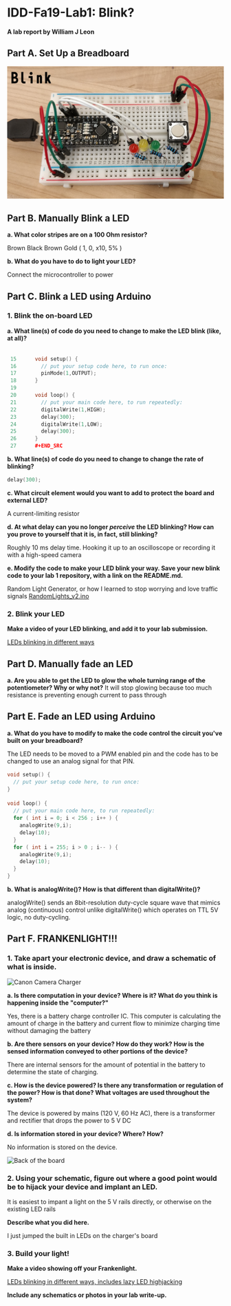 # IDD-Fa19-Lab1: Blink?

**A lab report by William J Leon**

## Part A. Set Up a Breadboard

![Blink](IMG_20190909_184206.jpg)


## Part B. Manually Blink a LED

**a. What color stripes are on a 100 Ohm resistor?**

Brown Black Brown Gold ( 1, 0, x10, 5% )
 
**b. What do you have to do to light your LED?**

Connect the microcontroller to power

## Part C. Blink a LED using Arduino

### 1. Blink the on-board LED

**a. What line(s) of code do you need to change to make the LED blink (like, at all)?**
```cpp

 15      void setup() {                                                           
 16        // put your setup code here, to run once:                              
 17        pinMode(1,OUTPUT);                                                     
 18      }                                                                        
 19                                                                               
 20      void loop() {                                                            
 21        // put your main code here, to run repeatedly:                         
 22        digitalWrite(1,HIGH);                                                  
 23        delay(300);                                                            
 24        digitalWrite(1,LOW);                                                   
 25        delay(300);                                                            
 26      }                                                                        
 27      #+END_SRC 
```

**b. What line(s) of code do you need to change to change the rate of blinking?**

```cpp
delay(300);
```

**c. What circuit element would you want to add to protect the board and external LED?**

A current-limiting resistor
 
**d. At what delay can you no longer *perceive* the LED blinking? How can you prove to yourself that it is, in fact, still blinking?**

Roughly 10 ms delay time. Hooking it up to an oscilloscope or recording it with a high-speed camera

**e. Modify the code to make your LED blink your way. Save your new blink code to your lab 1 repository, with a link on the README.md.**

Random Light Generator, or how I learned to stop worrying and love traffic signals
[RandomLights_v2.ino](https://github.com/wjl88/IDD-Fa19-Lab1/blob/master/RandomLights_v2.ino)

### 2. Blink your LED

**Make a video of your LED blinking, and add it to your lab submission.**

[LEDs blinking in different ways](https://youtu.be/faF90KuzX0E)


## Part D. Manually fade an LED

**a. Are you able to get the LED to glow the whole turning range of the potentiometer? Why or why not?**
It will stop glowing because too much resistance is preventing enough current to pass through

## Part E. Fade an LED using Arduino

**a. What do you have to modify to make the code control the circuit you've built on your breadboard?**

The LED needs to be moved to a PWM enabled pin and the code has to be changed to use an analog signal for that PIN.

```cpp
void setup() {
  // put your setup code here, to run once:
}

void loop() {
  // put your main code here, to run repeatedly:
  for ( int i = 0; i < 256 ; i++ ) {
    analogWrite(9,i);
    delay(10);
  }
  for ( int i = 255; i > 0 ; i-- ) {
    analogWrite(9,i);
    delay(10);
  }
}
```

**b. What is analogWrite()? How is that different than digitalWrite()?**

analogWrite() sends an 8bit-resolution duty-cycle square wave that mimics analog (continuous) control unlike digitalWrite() which operates on TTL 5V logic, no duty-cycling.

## Part F. FRANKENLIGHT!!!

### 1. Take apart your electronic device, and draw a schematic of what is inside. 

![Canon Camera Charger](IMG_2805.JPG)

**a. Is there computation in your device? Where is it? What do you think is happening inside the "computer?"**

Yes, there is a battery charge controller IC. This computer is calculating the amount of charge in the battery and current flow to minimize charging time without damaging the battery

**b. Are there sensors on your device? How do they work? How is the sensed information conveyed to other portions of the device?**

There are internal sensors for the amount of potential in the battery to determine the state of charging.

**c. How is the device powered? Is there any transformation or regulation of the power? How is that done? What voltages are used throughout the system?**

The device is powered by mains (120 V, 60 Hz AC), there is a transformer and rectifier that drops the power to 5 V DC

**d. Is information stored in your device? Where? How?**

No information is stored on the device.

![Back of the board](IMG_2804.JPG)

### 2. Using your schematic, figure out where a good point would be to hijack your device and implant an LED.

It is easiest to impant a light on the 5 V rails directly, or otherwise on the existing LED rails

**Describe what you did here.**

I just jumped the built in LEDs on the charger's board

### 3. Build your light!

**Make a video showing off your Frankenlight.**

[LEDs blinking in different ways, includes lazy LED highjacking](https://youtu.be/faF90KuzX0E)

**Include any schematics or photos in your lab write-up.**
